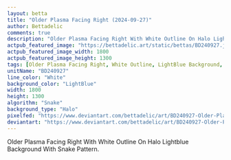 ```yaml
---
layout: betta
title: "Older Plasma Facing Right (2024-09-27)"
author: Bettadelic
comments: true
description: "Older Plasma Facing Right With White Outline On Halo Lightblue Background With Snake Pattern."
actpub_featured_image: "https://bettadelic.art/static/bettas/BD240927.jpg"
actpub_featured_image_width: 1800
actpub_featured_image_height: 1300
tags: [Older Plasma Facing Right, White Outline, LightBlue Background, Halo Background Pattern, Snake Pattern, September 2024]
unitName: "BD240927"
line_color: "White"
background_color: "LightBlue"
width: 1800
height: 1300
algorithm: "Snake"
background_type: "Halo"
pixelfed: "https://www.deviantart.com/bettadelic/art/BD240927-Older-Plasma-Facing-Right-2024-09-27-1103540037"
deviantart: "https://www.deviantart.com/bettadelic/art/BD240927-Older-Plasma-Facing-Right-2024-09-27-1103540037"
---
```


Older Plasma Facing Right With White Outline On Halo Lightblue Background With Snake Pattern.
